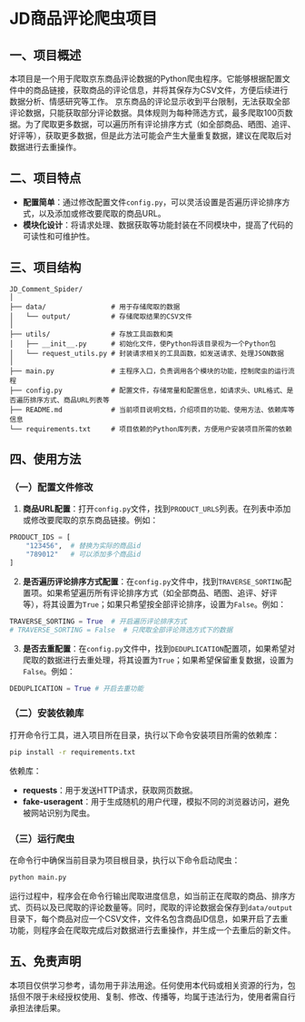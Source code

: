 # JD商品评论爬虫项目
## 一、项目概述
本项目是一个用于爬取京东商品评论数据的Python爬虫程序。它能够根据配置文件中的商品链接，获取商品的评论信息，并将其保存为CSV文件，方便后续进行数据分析、情感研究等工作。
京东商品的评论显示收到平台限制，无法获取全部评论数据，只能获取部分评论数据。具体规则为每种筛选方式，最多爬取100页数据。为了爬取更多数据，可以遍历所有评论排序方式（如全部商品、晒图、追评、好评等），获取更多数据，但是此方法可能会产生大量重复数据，建议在爬取后对数据进行去重操作。

## 二、项目特点
- **配置简单**：通过修改配置文件`config.py`，可以灵活设置是否遍历评论排序方式，以及添加或修改要爬取的商品URL。
- **模块化设计**：将请求处理、数据获取等功能封装在不同模块中，提高了代码的可读性和可维护性。

## 三、项目结构
```
JD_Comment_Spider/
│
├── data/                # 用于存储爬取的数据
│   └── output/          # 存储爬取结果的CSV文件
│
├── utils/               # 存放工具函数和类
│   ├── __init__.py      # 初始化文件，使Python将该目录视为一个Python包
│   └── request_utils.py # 封装请求相关的工具函数，如发送请求、处理JSON数据
│
├── main.py              # 主程序入口，负责调用各个模块的功能，控制爬虫的运行流程
├── config.py            # 配置文件，存储常量和配置信息，如请求头、URL格式、是否遍历排序方式、商品URL列表等
├── README.md            # 当前项目说明文档，介绍项目的功能、使用方法、依赖库等信息
└── requirements.txt     # 项目依赖的Python库列表，方便用户安装项目所需的依赖
```

## 四、使用方法
### （一）配置文件修改
1. **商品URL配置**：打开`config.py`文件，找到`PRODUCT_URLS`列表。在列表中添加或修改要爬取的京东商品链接。例如：
```python
PRODUCT_IDS = [
    "123456",  # 替换为实际的商品id
    "789012"   # 可以添加多个商品id
]
```
2. **是否遍历评论排序方式配置**：在`config.py`文件中，找到`TRAVERSE_SORTING`配置项。如果希望遍历所有评论排序方式（如全部商品、晒图、追评、好评等），将其设置为`True`；如果只希望按全部评论排序，设置为`False`。例如：
```python
TRAVERSE_SORTING = True  # 开启遍历评论排序方式
# TRAVERSE_SORTING = False  # 只爬取全部评论筛选方式下的数据
```

3. **是否去重配置**：在`config.py`文件中，找到`DEDUPLICATION`配置项，如果希望对爬取的数据进行去重处理，将其设置为`True`；如果希望保留重复数据，设置为`False`。例如：
```python
DEDUPLICATION = True # 开启去重功能
```

### （二）安装依赖库
打开命令行工具，进入项目所在目录，执行以下命令安装项目所需的依赖库：
```bash
pip install -r requirements.txt
```
依赖库：
- **requests**：用于发送HTTP请求，获取网页数据。
- **fake-useragent**：用于生成随机的用户代理，模拟不同的浏览器访问，避免被网站识别为爬虫。

### （三）运行爬虫
在命令行中确保当前目录为项目根目录，执行以下命令启动爬虫：
```bash
python main.py
```
运行过程中，程序会在命令行输出爬取进度信息，如当前正在爬取的商品、排序方式、页码以及已爬取的评论数量等。同时，爬取的评论数据会保存到`data/output`目录下，每个商品对应一个CSV文件，文件名包含商品ID信息，如果开启了去重功能，则程序会在爬取完成后对数据进行去重操作，并生成一个去重后的新文件。

## 五、免责声明
本项目仅供学习参考，请勿用于非法用途。任何使用本代码或相关资源的行为，包括但不限于未经授权使用、复制、修改、传播等，均属于违法行为，使用者需自行承担法律后果。
